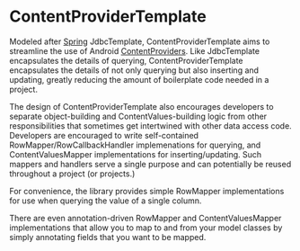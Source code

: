 ContentProviderTemplate
=======================

Modeled after [Spring](http://spring.io/) JdbcTemplate, ContentProviderTemplate aims to streamline the use of Android [ContentProviders](http://developer.android.com/guide/topics/providers/content-providers.html).  Like JdbcTemplate encapsulates the details of querying, ContentProviderTemplate encapsulates the details of not only querying but also inserting and updating, greatly reducing the amount of boilerplate code needed in a project.

The design of ContentProviderTemplate also encourages developers to separate object-building and ContentValues-building logic from other responsibilities that sometimes get intertwined with other data access code.  Developers are encouraged to write self-contained RowMapper/RowCallbackHandler implemenations for querying, and ContentValuesMapper implementations for inserting/updating.  Such mappers and handlers serve a single purpose and can potentially be reused throughout a project (or projects.)

For convenience, the library provides simple RowMapper implementations for use when querying the value of a single column.

There are even annotation-driven RowMapper and ContentValuesMapper implementations that allow you to map to and from your model classes by simply annotating fields that you want to be mapped.
